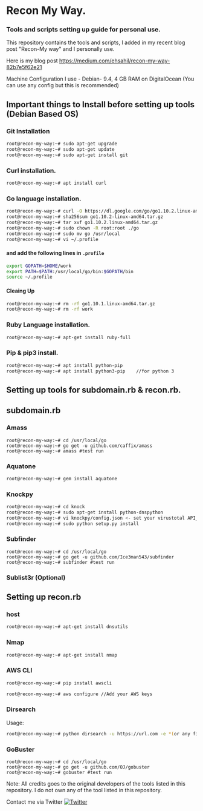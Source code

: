 # Recon My Way. 

###  Tools and scripts setting up guide for personal use. 

This repository contains the tools and scripts, I added in my recent blog post "Recon-My way" and I personally use. 

Here is my blog post https://medium.com/ehsahil/recon-my-way-82b7e5f62e21

Machine Configuration I use - Debian- 9.4, 4 GB RAM on DigitalOcean (You can use any config but this is recommended)

## Important things to Install before setting up tools (Debian Based OS)

### Git Installation

```bash
root@recon-my-way:~# sudo apt-get upgrade
root@recon-my-way:~# sudo apt-get update
root@recon-my-way:~# sudo apt-get install git
```

### Curl  installation. 

```bash
root@recon-my-way:~# apt install curl
```

### Go language installation. 

```bash
root@recon-my-way:~# curl -O https://dl.google.com/go/go1.10.2.linux-amd64.tar.gz
root@recon-my-way:~# sha256sum go1.10.2-linux-amd64.tar.gz
root@recon-my-way:~# tar xvf go1.10.2.linux-amd64.tar.gz
root@recon-my-way:~# sudo chown -R root:root ./go
root@recon-my-way:~# sudo mv go /usr/local
root@recon-my-way:~# vi ~/.profile
```

#### and add the following lines in `.profile`

```bash
export GOPATH=$HOME/work
export PATH=$PATH:/usr/local/go/bin:$GOPATH/bin
source ~/.profile
```

#### Cleaing Up

```bash
root@recon-my-way:~# rm -rf go1.10.1.linux-amd64.tar.gz
root@recon-my-way:~# rm -rf work
```

### Ruby Language installation. 

```bash
root@recon-my-way:~# apt-get install ruby-full
```

### Pip & pip3 install.

```bash
root@recon-my-way:~# apt install python-pip
root@recon-my-way:~# apt install python3-pip	//for python 3
```

## Setting up tools for subdomain.rb & recon.rb. 

## subdomain.rb

### Amass

```
root@recon-my-way:~# cd /usr/local/go
root@recon-my-way:~# go get -u github.com/caffix/amass
root@recon-my-way:~# amass #test run
```
### Aquatone

```bash
root@recon-my-way:~# gem install aquatone
```

### Knockpy
```bash
root@recon-my-way:~# cd knock
root@recon-my-way:~# sudo apt-get install python-dnspython
root@recon-my-way:~# vi knockpy/config.json <- set your virustotal API_KEY
root@recon-my-way:~# sudo python setup.py install

```
### Subfinder

```
root@recon-my-way:~# cd /usr/local/go
root@recon-my-way:~# go get -u github.com/Ice3man543/subfinder
root@recon-my-way:~# subfinder #test run
```

### Sublist3r (Optional)


## Setting up recon.rb

### host 

```bash
root@recon-my-way:~# apt-get install dnsutils
```

### Nmap

```bash
root@recon-my-way:~# apt-get install nmap
```

### AWS CLI

```bash
root@recon-my-way:~# pip install awscli

root@recon-my-way:~# aws configure //Add your AWS keys
```


### Dirsearch

Usage: 

```bash
root@recon-my-way:~# python dirsearch -u https://url.com -e *(or any file extension)
```


### GoBuster

```
root@recon-my-way:~# cd /usr/local/go
root@recon-my-way:~# go get -u github.com/OJ/gobuster
root@recon-my-way:~# gobuster #test run
```

Note: All credits goes to the original developers of the tools listed in this repository. I do not own any of the tool listed in this repository. 

Contact me via Twitter
[![Twitter](https://img.shields.io/badge/twitter-@ehsahil-blue.svg)](https://twitter.com/ehsahil)
